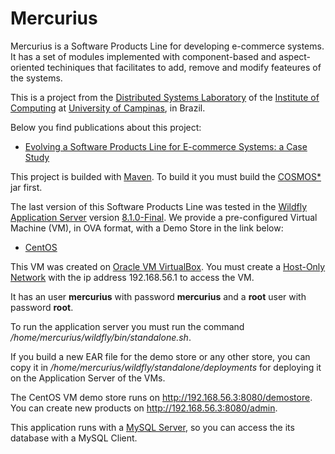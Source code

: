 # Mercurius
Mercurius is a Software Products Line for developing e-commerce systems. It has a set of modules implemented with component-based and aspect-oriented techiniques that facilitates to add, remove and modify feateures of the systems.

This is a project from the [Distributed Systems Laboratory](http://www.lsd.ic.unicamp.br/) of the [Institute of Computing](http://ic.unicamp.br/) at [University of Campinas](http://www.unicamp.br/), in Brazil.

Below you find publications about this project:
* [Evolving a Software Products Line for E-commerce Systems: a Case Study](http://dl.acm.org/citation.cfm?id=2797460)

This project is builded with [Maven](https://maven.apache.org/). To build it you must build the [COSMOS*](https://github.com/raphaelazzolini/cosmos) jar first.

The last version of this Software Products Line was tested in the [Wildfly Application Server](http://wildfly.org/) version [8.1.0-Final](http://download.jboss.org/wildfly/8.1.0.Final/wildfly-8.1.0.Final.zip). We provide a pre-configured Virtual Machine (VM), in OVA format, with a Demo Store in the link below:
* [CentOS](https://drive.google.com/file/d/0B_amipaKDpCjZ2M4eFpNWEV1UDA/view?usp=sharing)

This VM was created on [Oracle VM VirtualBox](https://www.virtualbox.org/). You must create a [Host-Only Network](https://www.virtualbox.org/manual/ch06.html#network_hostonly) with the ip address 192.168.56.1 to access the VM.

It has an user **mercurius** with password **mercurius** and a **root** user with password **root**.

To run the application server you must run the command */home/mercurius/wildfly/bin/standalone.sh*.

If you build a new EAR file for the demo store or any other store, you can copy it in */home/mercurius/wildfly/standalone/deployments* for deploying it on the Application Server of the VMs.

The CentOS VM demo store runs on http://192.168.56.3:8080/demostore. You can create new products on http://192.168.56.3:8080/admin.

This application runs with a [MySQL Server](https://www.mysql.com/), so you can access the its database with a MySQL Client.
